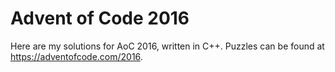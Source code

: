 # Advent of Code 2016

Here are my solutions for AoC 2016, written in C++.  Puzzles can be found at https://adventofcode.com/2016.
